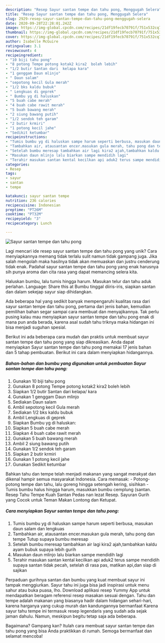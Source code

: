 ```yaml
---
description: "Resep Sayur santan tempe dan tahu pong, Menggugah Selera"
title: "Resep Sayur santan tempe dan tahu pong, Menggugah Selera"
slug: 2929-resep-sayur-santan-tempe-dan-tahu-pong-menggugah-selera
date: 2020-09-28T22:28:01.242Z
image: https://img-global.cpcdn.com/recipes/21df19fecb70791f/751x532cq70/sayur-santan-tempe-dan-tahu-pong-foto-resep-utama.jpg
thumbnail: https://img-global.cpcdn.com/recipes/21df19fecb70791f/751x532cq70/sayur-santan-tempe-dan-tahu-pong-foto-resep-utama.jpg
cover: https://img-global.cpcdn.com/recipes/21df19fecb70791f/751x532cq70/sayur-santan-tempe-dan-tahu-pong-foto-resep-utama.jpg
author: Isabelle McGuire
ratingvalue: 3.1
reviewcount: 4
recipeingredient:
- "10 biji tahu pong"
- "8 potong Tempe potong kotak2 kira2  boleh lebih"
- "1/2 butir Santan dari  kelapa kara"
- "1 genggam Daun mlinjo"
- " Daun salam"
- "sepotong kecil Gula merah"
- "1/2 bks kaldu bubuk"
- " Lengkuas di geprek"
- " Bumbu yg di haluskan"
- "5 buah cabe merah"
- "4 buah cabe rawit merah"
- "5 buah bawang merah"
- "2 siung bawang putih"
- "1/2 sendok teh garam"
- "2 butir krmiri"
- "1 potong kecil jahe"
- "Sedikit ketumbar"
recipeinstructions:
- "Tumis bumbu yg di haluskan sampe harum seperti berbusa, masukan daun salam dan lengkuas"
- "Tambahkan air, atausantan encer.masukan gula merah, tahu pong dan tempe Tutup supaya bumbu meresap"
- "Setelah bumbu meresap tambahkan air lagi kira2 ajah,tambahkan kaldu ayam bubuk supaya lebih gurih"
- "Masukan daun mlinjo lalu biarkan sampe mendidih lagi"
- "Terahir masukan santan kental kecilkan api aduk2 terus sampe mendidih supaya santan tidak pecah, setelah di rasa pas, matikan api,dan siap di sajikan"
categories:
- Resep
tags:
- sayur
- santan
- tempe

katakunci: sayur santan tempe 
nutrition: 236 calories
recipecuisine: Indonesian
preptime: "PT26M"
cooktime: "PT32M"
recipeyield: "3"
recipecategory: Lunch

---
```



![Sayur santan tempe dan tahu pong](https://img-global.cpcdn.com/recipes/21df19fecb70791f/751x532cq70/sayur-santan-tempe-dan-tahu-pong-foto-resep-utama.jpg)

Lagi mencari ide resep sayur santan tempe dan tahu pong yang unik? Cara menyiapkannya memang tidak terlalu sulit namun tidak gampang juga. Jika salah mengolah maka hasilnya tidak akan memuaskan dan justru cenderung tidak enak. Padahal sayur santan tempe dan tahu pong yang enak harusnya sih punya aroma dan cita rasa yang dapat memancing selera kita.

Haluskan bumbu, lalu tumis hingga harum. Masukan telur dan tahu aduk perlahan. Language: Share this at Bumbu tinggal diiris-iris, siapkan santan dan dalam sekejap sayur siap dihidangkan.

Ada beberapa hal yang sedikit banyak mempengaruhi kualitas rasa dari sayur santan tempe dan tahu pong, pertama dari jenis bahan, kemudian pemilihan bahan segar sampai cara membuat dan menyajikannya. Tak perlu pusing kalau mau menyiapkan sayur santan tempe dan tahu pong enak di mana pun anda berada, karena asal sudah tahu triknya maka hidangan ini bisa menjadi suguhan spesial.


Berikut ini ada beberapa cara mudah dan praktis untuk membuat sayur santan tempe dan tahu pong yang siap dikreasikan. Anda dapat menyiapkan Sayur santan tempe dan tahu pong memakai 17 jenis bahan dan 5 tahap pembuatan. Berikut ini cara dalam menyiapkan hidangannya.

<!--inarticleads1-->

##### Bahan-bahan dan bumbu yang digunakan untuk pembuatan Sayur santan tempe dan tahu pong:

1. Gunakan 10 biji tahu pong
1. Gunakan 8 potong Tempe potong kotak2 kira2  boleh lebih
1. Siapkan 1/2 butir Santan dari  kelapa/ kara
1. Gunakan 1 genggam Daun mlinjo
1. Sediakan  Daun salam
1. Ambil sepotong kecil Gula merah
1. Sediakan 1/2 bks kaldu bubuk
1. Ambil  Lengkuas di geprek
1. Siapkan  Bumbu yg di haluskan:
1. Siapkan 5 buah cabe merah
1. Siapkan 4 buah cabe rawit merah
1. Gunakan 5 buah bawang merah
1. Ambil 2 siung bawang putih
1. Gunakan 1/2 sendok teh garam
1. Siapkan 2 butir krmiri
1. Gunakan 1 potong kecil jahe
1. Gunakan Sedikit ketumbar


Bahkan tahu dan tempe telah menjadi makanan yang sangat merakyat dan dikenal hampir semua masyarakat Indonesia. Cara memasak: - Potong-potong tempe dan tahu, lalu goreng hingga setengah kering, sisihkan - Tumis bumbu halus hingga harum, masukkan bumbu cemplung (santan. Resep Tahu Tempe Kuah Santan Pedas nan lezat Resep. Sayuran Gurih yang Cocok untuk Teman Makan Lontong dan Ketupat. 

<!--inarticleads2-->

##### Cara menyiapkan Sayur santan tempe dan tahu pong:

1. Tumis bumbu yg di haluskan sampe harum seperti berbusa, masukan daun salam dan lengkuas
1. Tambahkan air, atausantan encer.masukan gula merah, tahu pong dan tempe Tutup supaya bumbu meresap
1. Setelah bumbu meresap tambahkan air lagi kira2 ajah,tambahkan kaldu ayam bubuk supaya lebih gurih
1. Masukan daun mlinjo lalu biarkan sampe mendidih lagi
1. Terahir masukan santan kental kecilkan api aduk2 terus sampe mendidih supaya santan tidak pecah, setelah di rasa pas, matikan api,dan siap di sajikan


Perpaduan gurihnya santan dan bumbu yang kuat membuat sayur ini tampak menggiurkan. Sayur tahu ini juga bisa jadi inspirasi untuk menu sahur atau buka puasa, lho. Download aplikasi resep Yummy App untuk mendapatkan beragam referensi resep masakan sesuai dengan. Tahu dan tempe adalah makanan yang biasanya hadir dalam hidangan sehari-hari, karena harganya yang cukup murah dan kandungannya bermanfaat Karena sayur tahu tempe ini termasuk resep legendaris yang sudah ada sejak jaman dahulu. Namun, meskipun begitu tetap saja ada beberapa. 

Bagaimana? Gampang kan? Itulah cara membuat sayur santan tempe dan tahu pong yang bisa Anda praktikkan di rumah. Semoga bermanfaat dan selamat mencoba!
